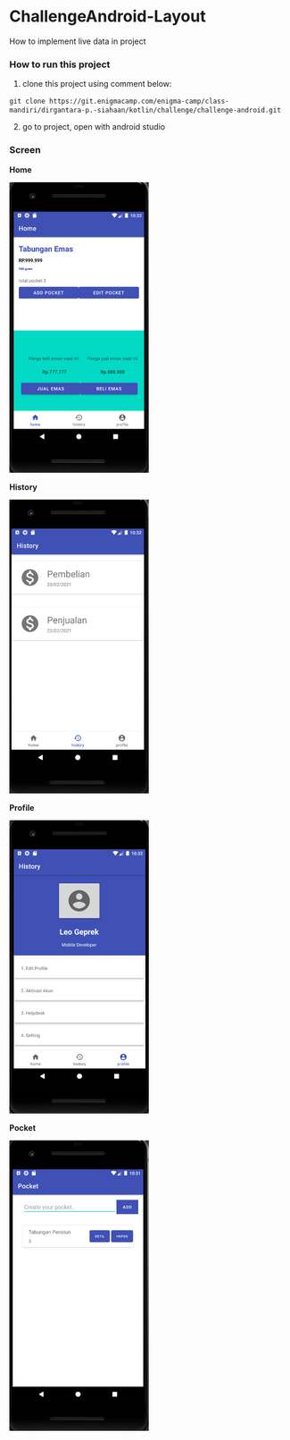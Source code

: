# ChallengeAndroid-Layout
How to implement live data in project

### How to run this project
1. clone this project using comment below:
```clone
git clone https://git.enigmacamp.com/enigma-camp/class-mandiri/dirgantara-p.-siahaan/kotlin/challenge/challenge-android.git
```
2. go to project, open with android studio


### Screen
<p align="col">
    <p align="col"> 
    <p><strong>Home</p>
    <img src="/image-screen/home.png" width="250" title="hover text">
    </p>
        <p align="col"> 
        <p><strong>History</p>
    <img src="/image-screen/history.png" width="250" title="hover text">
    </p>
    <p align="col"> 
    <p><strong>Profile</p>
    <img src="/image-screen/profile.png" width="250" title="hover text">
    </p>
    <p align="col"> 
    <p><strong>Pocket</p>
    <img src="/image-screen/pocket.png" width="250" title="hover text">
    </p>
</p>



